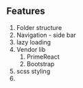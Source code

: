 ## Features
1. Folder structure 
2. Navigation - side bar
3. lazy loading
4. Vendor lib 
   1. PrimeReact
   2. Bootstrap
5. scss styling
6. 

